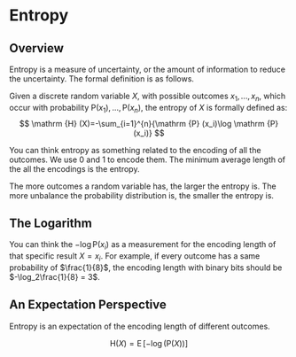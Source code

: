 # Entropy

## Overview
Entropy is a measure of uncertainty, or the amount of information to reduce the uncertainty.
The formal definition is as follows.

Given a discrete random variable $X$,
with possible outcomes $x_{1},...,x_{n}$,
which occur with probability $\mathrm {P} (x_{1}),...,\mathrm {P} (x_{n})$,
the entropy of $X$ is formally defined as:
$$
\mathrm {H} (X)=-\sum_{i=1}^{n}{\mathrm {P} (x_i)\log \mathrm {P} (x_i)}
$$

You can think entropy as something related to the encoding of all the outcomes.
We use 0 and 1 to encode them.
The minimum average length of the all the encodings is the entropy.

The more outcomes a random variable has, the larger the entropy is.
The more unbalance the probability distribution is, the smaller the entropy is.

## The Logarithm

You can think the $-\log \mathrm {P} (x_i)$ as a measurement for the encoding length of that specific result $X=x_i$.
For example, if every outcome has a same probability of $\frac{1}{8}$, the encoding length with binary bits should be $-\log_2\frac{1}{8} = 3$.

## An Expectation Perspective

Entropy is an expectation of the encoding length of different outcomes. 

$$
\mathrm {H} (X)=\operatorname {E} [-\log(\mathrm {P} (X))]
$$
